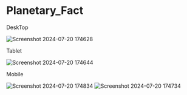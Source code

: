 ﻿# Planetary_Fact


DeskTop

![Screenshot 2024-07-20 174628](https://github.com/user-attachments/assets/dd6f85dc-3109-4567-a005-9b7d6039690d)

Tablet

![Screenshot 2024-07-20 174644](https://github.com/user-attachments/assets/a5d556c2-484e-4c27-acb1-a4654da0770b)


Mobile

![Screenshot 2024-07-20 174834](https://github.com/user-attachments/assets/15e73dd8-e55f-4213-94b8-5659575172dc)
![Screenshot 2024-07-20 174734](https://github.com/user-attachments/assets/9f34259e-c907-426d-9b35-76d9c4e42b7e)
